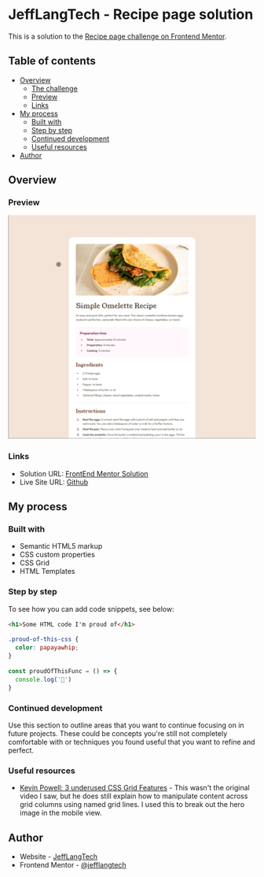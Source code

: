 # JeffLangTech - Recipe page solution

This is a solution to the [Recipe page challenge on Frontend Mentor](https://www.frontendmentor.io/challenges/recipe-page-KiTsR8QQKm). 

## Table of contents

- [Overview](#overview)
  - [The challenge](#the-challenge)
  - [Preview](#preview)
  - [Links](#links)
- [My process](#my-process)
  - [Built with](#built-with)
  - [Step by step](#step-by-step)
  - [Continued development](#continued-development)
  - [Useful resources](#useful-resources)
- [Author](#author)

## Overview

### Preview

![](./preview.png)

### Links

- Solution URL: [FrontEnd Mentor Solution](https://www.frontendmentor.io/solutions/css-grid-with-html-templates-and-json-data-loading-D0dMwlJPSb)
- Live Site URL: [Github](https://jefflangtech.github.io/recipe-card/)

## My process

### Built with

- Semantic HTML5 markup
- CSS custom properties
- CSS Grid
- HTML Templates

### Step by step

To see how you can add code snippets, see below:

```html
<h1>Some HTML code I'm proud of</h1>
```
```css
.proud-of-this-css {
  color: papayawhip;
}
```
```js
const proudOfThisFunc = () => {
  console.log('🎉')
}
```

### Continued development

Use this section to outline areas that you want to continue focusing on in future projects. These could be concepts you're still not completely comfortable with or techniques you found useful that you want to refine and perfect.

### Useful resources

- [Kevin Powell: 3 underused CSS Grid Features](https://www.youtube.com/watch?v=ciuZJE74wBA) - This wasn't the original video I saw, but he does still explain how to manipulate content across grid columns using named grid lines. I used this to break out the hero image in the mobile view.

## Author

- Website - [JeffLangTech](https://jefflangtech.github.io/)
- Frontend Mentor - [@jefflangtech](https://www.frontendmentor.io/profile/jefflangtech)